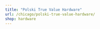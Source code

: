 ```yaml
---
title: "Polski True Value Hardware"
url: /chicago/polski-true-value-hardware/
shop: hardware
---
```

